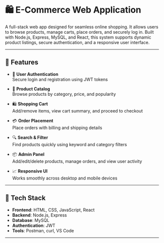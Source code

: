 # 🛍️ E-Commerce Web Application

A full-stack web app designed for seamless online shopping. It allows users to browse products, manage carts, place orders, and securely log in. Built with Node.js, Express, MySQL, and React, this system supports dynamic product listings, secure authentication, and a responsive user interface.

---

## 🚀 Features

- 👤 **User Authentication**  
  Secure login and registration using JWT tokens

- 🛒 **Product Catalog**  
  Browse products by category, price, and popularity

- 🛍️ **Shopping Cart**  
  Add/remove items, view cart summary, and proceed to checkout

- 💳 **Order Placement**  
  Place orders with billing and shipping details

- 🔍 **Search & Filter**  
  Find products quickly using keyword and category filters

- 📦 **Admin Panel**  
  Add/edit/delete products, manage orders, and view user activity

- 📈 **Responsive UI**  
  Works smoothly across desktop and mobile devices

---

## 🧰 Tech Stack

- **Frontend**: HTML, CSS, JavaScript, React  
- **Backend**: Node.js, Express  
- **Database**: MySQL  
- **Authentication**: JWT  
- **Tools**: Postman, curl, VS Code

---
